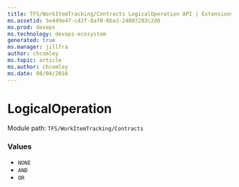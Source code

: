 ```yaml
---
title: TFS/WorkItemTracking/Contracts LogicalOperation API | Extensions for Azure DevOps Services
ms.assetid: 5e449e47-c42f-8af0-6ba3-24807283c2d0
ms.prod: devops
ms.technology: devops-ecosystem
generated: true
ms.manager: jillfra
author: chcomley
ms.topic: article
ms.author: chcomley
ms.date: 08/04/2016
---
```


# LogicalOperation

Module path: `TFS/WorkItemTracking/Contracts`

### Values

* `NONE` 
* `AND` 
* `OR` 
